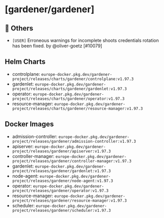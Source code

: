# [gardener/gardener]

## 🏃 Others

- `[USER]` Erroneous warnings for incomplete shoots credentials rotation has been fixed. by @oliver-goetz [#10079]

## Helm Charts
- controlplane: `europe-docker.pkg.dev/gardener-project/releases/charts/gardener/controlplane:v1.97.3`
- gardenlet: `europe-docker.pkg.dev/gardener-project/releases/charts/gardener/gardenlet:v1.97.3`
- operator: `europe-docker.pkg.dev/gardener-project/releases/charts/gardener/operator:v1.97.3`
- resource-manager: `europe-docker.pkg.dev/gardener-project/releases/charts/gardener/resource-manager:v1.97.3`
## Docker Images
- admission-controller: `europe-docker.pkg.dev/gardener-project/releases/gardener/admission-controller:v1.97.3`
- apiserver: `europe-docker.pkg.dev/gardener-project/releases/gardener/apiserver:v1.97.3`
- controller-manager: `europe-docker.pkg.dev/gardener-project/releases/gardener/controller-manager:v1.97.3`
- gardenlet: `europe-docker.pkg.dev/gardener-project/releases/gardener/gardenlet:v1.97.3`
- node-agent: `europe-docker.pkg.dev/gardener-project/releases/gardener/node-agent:v1.97.3`
- operator: `europe-docker.pkg.dev/gardener-project/releases/gardener/operator:v1.97.3`
- resource-manager: `europe-docker.pkg.dev/gardener-project/releases/gardener/resource-manager:v1.97.3`
- scheduler: `europe-docker.pkg.dev/gardener-project/releases/gardener/scheduler:v1.97.3`
